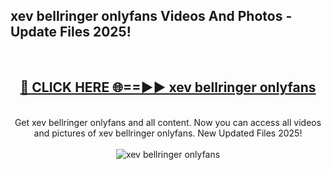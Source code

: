 <h2>xev bellringer onlyfans Videos And Photos - Update Files 2025!</h2>
<br>
<div align="center">
<h2><a href="https://linkcuts.com/hfmhzwbr" rel="nofollow">🔴 CLICK HERE 🌐==►► xev bellringer onlyfans</a></h2>
<br>
Get xev bellringer onlyfans and all content. Now you can access all videos and pictures of xev bellringer onlyfans. New Updated Files 2025!
<br>
<br>
<a href="https://linkcuts.com/hfmhzwbr" rel="nofollow" data-target="animated-image.originalLink"><img src="https://i.ibb.co.com/WyWwxjT/player-gif2.gif" alt="xev bellringer onlyfans" style="max-width: 100%; display: inline-block;" data-target="animated-image.originalImage"></a>
</div>
<br>